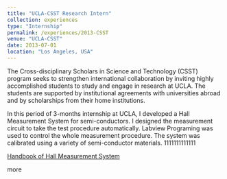 ```yaml
---
title: "UCLA-CSST Research Intern"
collection: experiences
type: "Internship"
permalink: /experiences/2013-CSST
venue: "UCLA-CSST"
date: 2013-07-01
location: "Los Angeles, USA"
---
```

The Cross-disciplinary Scholars in Science and Technology (CSST) 
program seeks to strengthen international collaboration by inviting highly 
accomplished students to study and engage in research at UCLA. 
The students are supported by institutional agreements with 
universities abroad and by scholarships from their home institutions. 

In this period of 3-months internship at UCLA, I developed a Hall Measurement System 
for semi-conductors. I designed the measurement circuit to take the test procedure 
automatically. Labview Programing was used to control the whole measurement procedure.
The system was calibrated using a variety of semi-conductor materials. 1111111111111

[Handbook of Hall Measurement System](http://Wenyuan-Vincent-Li.github.io/files/Hall_Measurement_System_Handbook.pdf)

more
